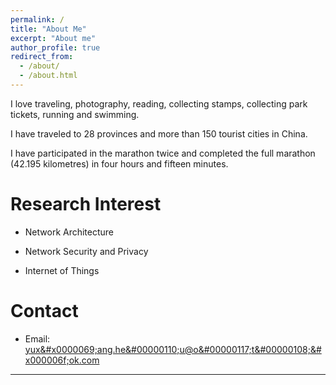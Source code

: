 ```yaml
---
permalink: /
title: "About Me"
excerpt: "About me"
author_profile: true
redirect_from: 
  - /about/
  - /about.html
---
```


I love traveling, photography, reading, collecting stamps, collecting park tickets, running and swimming.

I have traveled to 28 provinces and more than 150 tourist cities in China.

I have participated in the marathon twice and completed the full marathon (42.195 kilometres) in four hours and fifteen minutes.


Research Interest
======

* Network Architecture

* Network Security and Privacy

* Internet of Things


Contact
======

* Email: <a alt="Email" href="mailto:&#x00079;&#0000117;&#120;&#x0000069;&#000097;&#x006e;&#000103;&#046;&#x00068;&#000101;&#00000110;&#00117;&#000064;&#0000111;&#00000117;&#000116;&#00000108;&#x000006f;&#0000111;&#107;&#046;&#00099;&#00111;&#x00006d;">&#x00079;&#0000117;&#120;&#x0000069;&#000097;&#x006e;&#000103;&#046;&#x00068;&#000101;&#00000110;&#00117;&#000064;&#0000111;&#00000117;&#000116;&#00000108;&#x000006f;&#0000111;&#107;&#046;&#00099;&#00111;&#x00006d;</a>

---
